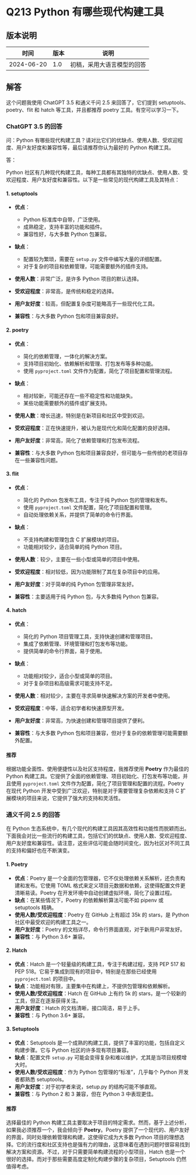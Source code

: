 # Q213 Python 有哪些现代构建工具

## 版本说明

| 时间 | 版本 | 说明 |
| ---- | ---- | ---- |
| 2024-06-20 | 1.0 | 初稿，采用大语言模型的回答 |

## 解答

这个问题我使用 ChatGPT 3.5 和通义千问 2.5 来回答了，它们提到 setuptools、poetry、flit 和 hatch 等工具，并且都推荐 poetry 工具。有空可以学习一下。

### ChatGPT 3.5 的回答

问：Python 有哪些现代构建工具？请对比它们的优缺点、使用人数、受欢迎程度、用户友好度和兼容性等，最后请推荐你认为最好的 Python 构建工具。

答：

Python 社区有几种现代构建工具，每种工具都有其独特的优缺点、使用人数、受欢迎程度、用户友好度和兼容性。以下是一些常见的现代构建工具及其特点：

#### 1. setuptools

- **优点**：
  - Python 标准库中自带，广泛使用。
  - 成熟稳定，支持丰富的功能和插件。
  - 兼容性好，与大多数 Python 包兼容。
  
- **缺点**：
  - 配置较为繁琐，需要在 `setup.py` 文件中编写大量的详细配置。
  - 对于复杂的项目和依赖管理，可能需要额外的插件支持。
  
- **使用人数**：非常广泛，是许多 Python 项目的默认选择。
  
- **受欢迎程度**：非常高，是传统和稳定的选择。
  
- **用户友好度**：较高，但配置复杂度可能略高于一些现代化工具。
  
- **兼容性**：与大多数 Python 包和项目兼容良好。

#### 2. poetry

- **优点**：
  - 简化的依赖管理，一体化的解决方案。
  - 支持项目初始化、依赖解析和管理、打包发布等多种功能。
  - 使用 `pyproject.toml` 文件作为配置，简化了项目配置和管理流程。
  
- **缺点**：
  - 相对较新，可能还存在一些不稳定性和功能缺失。
  - 某些功能需要额外的插件或扩展支持。
  
- **使用人数**：增长迅速，特别是在新项目和社区中受到欢迎。
  
- **受欢迎程度**：正在快速提升，被认为是现代化和简化配置的良好选择。
  
- **用户友好度**：非常高，简化了依赖管理和打包发布流程。
  
- **兼容性**：与大多数 Python 包和项目兼容良好，但可能与一些传统的老项目存在一些兼容性问题。

#### 3. flit

- **优点**：
  - 简化的 Python 包发布工具，专注于纯 Python 包的管理和发布。
  - 使用 `pyproject.toml` 文件配置，简化了项目配置和管理。
  - 自动处理依赖关系，并提供了简单的命令行界面。
  
- **缺点**：
  - 不支持构建和管理包含 C 扩展模块的项目。
  - 功能相对较少，适合简单的纯 Python 项目。
  
- **使用人数**：较少，主要在一些小型或简单的项目中使用。
  
- **受欢迎程度**：相对较低，因为功能限制了其在复杂项目中的应用。
  
- **用户友好度**：对于简单的纯 Python 包管理非常友好。
  
- **兼容性**：主要适用于纯 Python 包，与大多数纯 Python 包兼容。

#### 4. hatch

- **优点**：
  - 简化的 Python 项目管理工具，支持快速创建和管理项目。
  - 集成了依赖管理、环境管理和打包发布等功能。
  - 提供简单的命令行界面，易于使用。
  
- **缺点**：
  - 功能相对较少，适合小型或简单的项目。
  - 对于复杂项目和高级需求可能支持不足。
  
- **使用人数**：相对较少，主要在寻求简单快速解决方案的开发者中使用。
  
- **受欢迎程度**：中等，适合初学者和快速原型开发。
  
- **用户友好度**：非常高，为快速创建和管理项目提供了便利。
  
- **兼容性**：与大多数 Python 包和项目兼容，但对于复杂的依赖管理可能需要额外配置。

#### 推荐

根据功能全面性、使用便捷性以及社区支持程度，我推荐使用 **Poetry** 作为最佳的 Python 构建工具。它提供了全面的依赖管理、项目初始化、打包发布等功能，并且使用 `pyproject.toml` 文件作为配置，简化了项目管理和配置的流程。Poetry 在现代 Python 开发中受到广泛欢迎，特别是对于需要管理复杂依赖和支持 C 扩展模块的项目来说，它提供了强大的支持和灵活性。

### 通义千问 2.5 的回答

在 Python 生态系统中，有几个现代的构建工具因其高效性和功能性而脱颖而出。下面我会对比一些流行的构建工具，包括它们的优缺点、使用人数、受欢迎程度、用户友好度和兼容性。请注意，这些评估可能会随时间变化，因为社区对不同工具的支持和偏好也在不断演变。

#### 1. Poetry

- **优点**：Poetry 是一个全面的包管理器，它不仅处理依赖关系解析，还负责构建和发布。它使用 TOML 格式来定义项目元数据和依赖，这使得配置文件更清晰易读。Poetry 在开发环境中自动创建虚拟环境，简化了设置过程。
- **缺点**：在某些情况下，Poetry 的依赖解析算法可能不如 pipenv 或 setuptools 精确。
- **使用人数/受欢迎程度**：Poetry 在 GitHub 上有超过 35k 的 stars，是 Python 社区中最受欢迎的构建工具之一。
- **用户友好度**：Poetry 的文档详尽，命令行界面直观，对于新用户非常友好。
- **兼容性**：与 Python 3.6+ 兼容。

#### 2. Hatch

- **优点**：Hatch 是一个轻量级的构建工具，专注于构建过程，支持 PEP 517 和 PEP 518。它易于集成到现有的项目中，特别是在那些已经使用 `pyproject.toml` 的项目中。
- **缺点**：功能相对有限，主要集中在构建上，不提供包管理和依赖解析。
- **使用人数/受欢迎程度**：Hatch 在 GitHub 上有约 5k 的 stars，是一个较新的工具，但正在逐渐获得关注。
- **用户友好度**：Hatch 的文档清晰，接口简洁，易于上手。
- **兼容性**：与 Python 3.6+ 兼容。

#### 3. Setuptools

- **优点**：Setuptools 是一个成熟的构建工具，提供了丰富的功能，包括自定义构建步骤。它与 Python 社区的许多现有项目兼容。
- **缺点**：配置文件 `setup.py` 可能会变得复杂和难以维护，尤其是当项目规模增大时。
- **使用人数/受欢迎程度**：作为 Python 包管理的“标准”，几乎每个 Python 开发者都熟悉 setuptools。
- **用户友好度**：对于初学者来说，setup.py 的结构可能不够直观。
- **兼容性**：与 Python 2 和 3 兼容，但在 Python 3 中表现更佳。

#### 推荐

选择最佳的 Python 构建工具主要取决于项目的特定需求。然而，基于上述分析，如果我必须推荐一个，我会倾向于 **Poetry**。Poetry 提供了一个现代的、用户友好的界面，同时处理依赖管理和构建，这使得它成为大多数 Python 项目的理想选择。它的流行度和社区支持也是强有力的理由，这意味着在遇到问题时很容易找到解决方案和资源。不过，对于只需要简单构建流程的小型项目，Hatch 也是一个很好的选择。而对于那些需要高度定制化构建步骤的复杂项目，Setuptools 仍然值得考虑。
